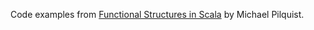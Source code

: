 Code examples from [Functional Structures in Scala](https://www.youtube.com/playlist?list=PLFrwDVdSrYE6dy14XCmUtRAJuhCxuzJp0) by Michael Pilquist.